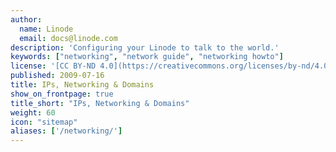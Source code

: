 ```yaml
---
author:
  name: Linode
  email: docs@linode.com
description: 'Configuring your Linode to talk to the world.'
keywords: ["networking", "network guide", "networking howto"]
license: '[CC BY-ND 4.0](https://creativecommons.org/licenses/by-nd/4.0)'
published: 2009-07-16
title: IPs, Networking & Domains
show_on_frontpage: true
title_short: "IPs, Networking & Domains"
weight: 60
icon: "sitemap"
aliases: ['/networking/']
---
```

